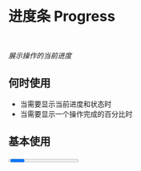 # 进度条 Progress

<br/>

*展示操作的当前进度*

## 何时使用

- 当需要显示当前进度和状态时
- 当需要显示一个操作完成的百分比时

<script setup lang="ts">
import { ref } from 'vue'

const percent = ref(60)
function onIncrease (scale: number) {
  const res = percent.value + scale
  if (res > 100) {
    percent.value = 100
  } else {
    percent.value = res
  }
}
function onDecline (scale: number) {
  const res = percent.value - scale
  if (res < 0) {
    percent.value = 0
  } else {
    percent.value = res
  }
}
</script>

## 基本使用

<Progress :percent="percent" />

<details>
<summary>查看代码</summary>

```vue
<script setup lang="ts">
import { ref } from 'vue'

const percent = ref(60)
</script>
<template>
  <Progress :percent="percent" />
</template>
```

</details>

## 完成进度条

<Progress width="100%" :percent="100" />

<details>
<summary>查看代码</summary>

```vue
<template>
  <Progress width="100%" :percent="100" />
</template>
```

</details>

## 渐变进度条

**strokeColor: { '0%': '#108ee9', '100%': '#87d068', direction: 'right' } 或 { from: '#108ee9', to: '#87d068', direction: 'right' }**

<br/>

<Progress
  :percent="percent"
  :strokeColor="{
    '0%': '#108ee9',
    '100%': '#87d068',
    direction: 'right'
  }" />

<details>
<summary>查看代码</summary>

```vue
<script setup lang="ts">
import { ref } from 'vue'

const percent = ref(60)
</script>
<template>
  <Progress
  :percent="percent"
  :strokeColor="{
    '0%': '#108ee9',
    '100%': '#87d068',
    direction: 'right'
  }" />
</template>
```

</details>

## 进度圈

<Progress
  :width="120"
  :percent="percent"
  type="circle" />

<br/>

<Button @click="onDecline(5)" size="large" style="margin-right: 30px; margin-top: 30px;">Decline-</Button>
<Button @click="onIncrease(5)" size="large">Increase+</Button>

<details>
<summary>查看代码</summary>

```vue
<script setup lang="ts">
import { ref } from 'vue'

const percent = ref(60)
function onIncrease (scale: number) {
  const res = percent.value + scale
  if (res > 100) {
    percent.value = 100
  } else {
    percent.value = res
  }
}
function onDecline (scale: number) {
  const res = percent.value - scale
  if (res < 0) {
    percent.value = 0
  } else {
    percent.value = res
  }
}
</script>
<template>
  <Progress
    :width="120"
    :percent="percent"
    type="circle" />
  <br/>
  <Button @click="onDecline(5)" size="large" style="margin-right: 30px; margin-top: 30px;">Decline-</Button>
  <Button @click="onIncrease(5)" size="large">Increase+</Button>
</template>
```

</details>

